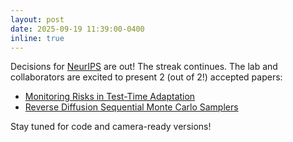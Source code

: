 ```yaml
---
layout: post
date: 2025-09-19 11:39:00-0400
inline: true
---
```


Decisions for [NeurIPS](https://neurips.cc/) are out! The streak continues. The lab and collaborators are excited to present 2 (out of 2!) accepted papers:

* [Monitoring Risks in Test-Time Adaptation](https://arxiv.org/abs/2507.08721)
* [Reverse Diffusion Sequential Monte Carlo Samplers](https://arxiv.org/abs/2508.05926)

Stay tuned for code and camera-ready versions!